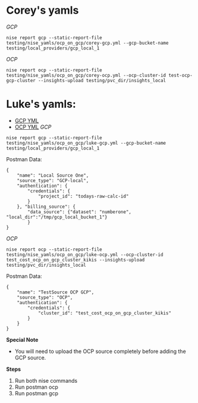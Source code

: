 # Corey's yamls
*GCP*
```
nise report gcp --static-report-file testing/nise_yamls/ocp_on_gcp/corey-gcp.yml --gcp-bucket-name testing/local_providers/gcp_local_1
```
*OCP*
```
nise report ocp --static-report-file testing/nise_yamls/ocp_on_gcp/corey-ocp.yml --ocp-cluster-id test-ocp-gcp-cluster --insights-upload testing/pvc_dir/insights_local
```

# Luke's yamls:
* [GCP YML](./nise_ymls/luke-gcp.yml)
* [OCP YML](./nise_ymls/luke-ocp.yml)
*GCP*
```
nise report gcp --static-report-file testing/nise_yamls/ocp_on_gcp/luke-gcp.yml --gcp-bucket-name testing/local_providers/gcp_local_1
```
Postman Data:
```
{
    "name": "Local Source One",
    "source_type": "GCP-local",
    "authentication": {
        "credentials": {
            "project_id": "todays-raw-calc-id"
        }
    }, "billing_source": {
        "data_source": {"dataset": "numberone", "local_dir":"/tmp/gcp_local_bucket_1"}
        }
}
```

*OCP*
```
nise report ocp --static-report-file testing/nise_yamls/ocp_on_gcp/luke-ocp.yml --ocp-cluster-id test_cost_ocp_on_gcp_cluster_kikis --insights-upload testing/pvc_dir/insights_local
```
Postman Data:
```
{
    "name": "TestSource OCP GCP",
    "source_type": "OCP",
    "authentication": {
        "credentials": {
            "cluster_id": "test_cost_ocp_on_gcp_cluster_kikis"
        }
    }
}
```

**Special Note**
- You will need to upload the OCP source completely before adding the GCP source.

**Steps**
1. Run both nise commands
2. Run postman ocp
3. Run postman gcp
